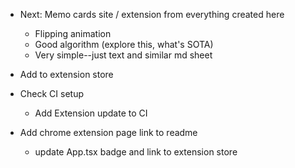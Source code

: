 

- Next: Memo cards site / extension from everything created here
    - Flipping animation
    - Good algorithm (explore this, what's SOTA)
    - Very simple--just text and similar md sheet

- Add to extension store

- Check CI setup
  - Add Extension update to CI

- Add chrome extension page link to readme
  - update App.tsx badge and link to extension store



